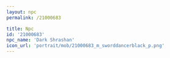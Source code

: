 ```yaml
---
layout: npc
permalink: /21000683

title: Npc
id: '21000683'
npc_name: 'Dark Shrashan'
icon_url: 'portrait/mob/21000683_m_sworddancerblack_p.png'
---
```

